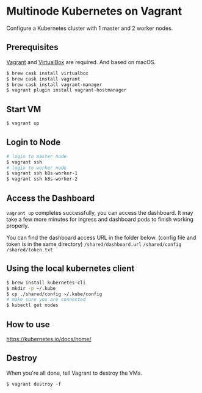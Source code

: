 # Multinode Kubernetes on Vagrant

Configure a Kubernetes cluster with 1 master and 2 worker nodes. 

## Prerequisites

[Vagrant](http://www.vagrantup.com/downloads.html) and [VirtualBox](https://www.virtualbox.org/wiki/Downloads) are required. And based on macOS.

```sh
$ brew cask install virtualbox
$ brew cask install vagrant
$ brew cask install vagrant-manager
$ vagrant plugin install vagrant-hostmanager
```

## Start VM

```sh
$ vagrant up
```

## Login to Node
```sh
# login to master node
$ vagrant ssh
# login to worker node
$ vagrant ssh k8s-worker-1
$ vagrant ssh k8s-worker-2
```

## Access the Dashboard
`vagrant up` completes successfully, you can access the dashboard. It may take a few more minutes for ingress and dashboard pods to finish working properly.

You can find the dashboard access URL in the folder below. (config file and token is in the same directory)
`/shared/dashboard.url`
`/shared/config`
`/shared/token.txt`

## Using the local kubernetes client

```sh
$ brew install kubernetes-cli
$ mkdir -p ~/.kube
$ cp ./shared/config ~/.kube/config
# make sure you are connected
$ kubectl get nodes
```

## How to use

https://kubernetes.io/docs/home/

## Destroy

When you're all done, tell Vagrant to destroy the VMs.

```console
$ vagrant destroy -f
```
